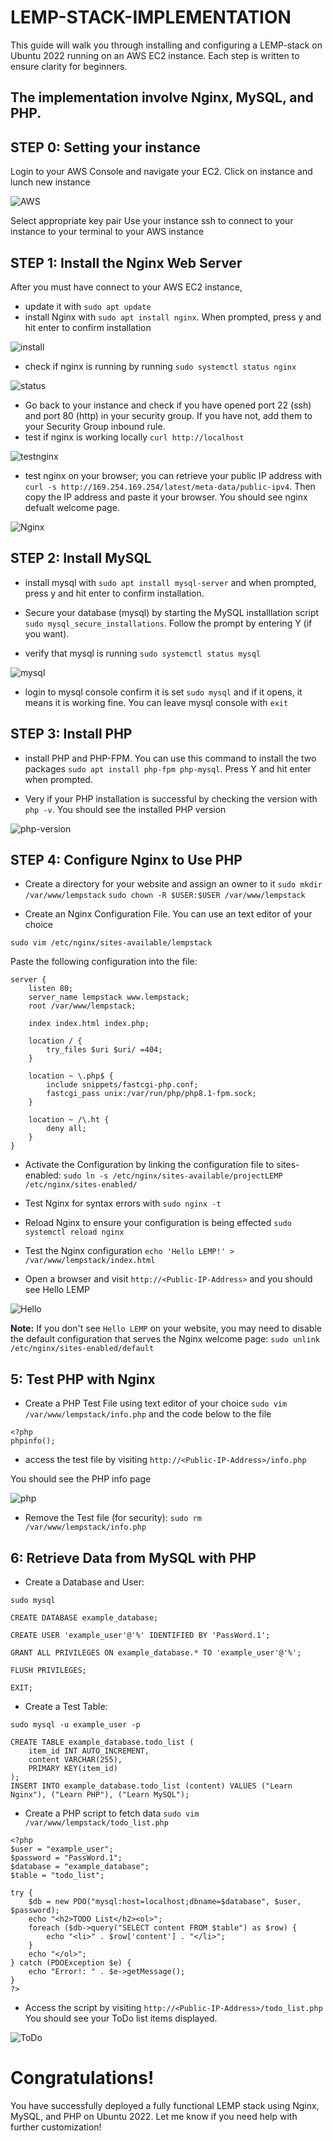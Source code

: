 # LEMP-STACK-IMPLEMENTATION
This guide will walk you through installing and configuring a LEMP-stack on Ubuntu 2022 running on an AWS EC2 instance. Each step is written to ensure clarity for beginners.

## The implementation involve Nginx, MySQL, and PHP.

## STEP 0: Setting your instance

Login to your AWS Console and navigate your EC2. Click on instance and lunch new instance 

![AWS](/Lemp-Images/AWS-lunch-instance.png)

Select appropriate key pair
Use your instance ssh to connect to your instance to your terminal to your AWS instance
## STEP 1: Install the Nginx Web Server

After you must have connect to your AWS EC2 instance, 
- update it with `sudo apt update`
- install Nginx with `sudo apt install nginx`. When prompted, press y and hit enter to confirm installation

![install](/Lemp-Images/yes_update.png)

- check if nginx is running by running `sudo systemctl status nginx`

![status](/Lemp-Images/nginx-status.png)

- Go back to your instance and check if you have opened port 22 (ssh) and port 80 (http) in your security group. If you have not, add them to your Security Group inbound rule.
- test if nginx is working locally `curl http://localhost`

![testnginx](/Lemp-Images/nginx-localhost-success.png)

- test nginx on your browser; you can retrieve your public IP address with `curl -s http://169.254.169.254/latest/meta-data/public-ipv4`. Then copy the IP address and paste it your browser. You should see nginx defualt welcome page. 

![Nginx](/Lemp-Images/nginx-web.jpg)

## STEP 2: Install MySQL

- install mysql with `sudo apt install mysql-server` and when prompted, press y and hit enter to confirm installation. 

- Secure your database (mysql) by starting the MySQL installlation script `sudo mysql_secure_installations`. Follow the prompt by entering Y (if you want).


- verify that mysql is running `sudo systemctl status mysql`

![mysql](/Lemp-Images/mysql-status.png)


- login to mysql console confirm it is set `sudo mysql` and if it opens, it means it is working fine. You can leave mysql console with `exit`

## STEP 3: Install PHP

- install PHP and PHP-FPM. You can use this command to install the two packages `sudo apt install php-fpm php-mysql`. Press Y and hit enter when prompted.

- Very if your PHP installation is successful by checking the version with `php -v`. You should see the installed PHP version 

![php-version](/Lemp-Images/php-version.png)

## STEP 4: Configure Nginx to Use PHP

- Create a directory for your website and assign an owner to it
`sudo mkdir /var/www/lempstack`
`sudo chown -R $USER:$USER /var/www/lempstack`

- Create an Nginx Configuration File. You can use an text editor of your choice

`sudo vim /etc/nginx/sites-available/lempstack`

Paste the following configuration into the file:

```
server {
    listen 80;
    server_name lempstack www.lempstack;
    root /var/www/lempstack;

    index index.html index.php;

    location / {
        try_files $uri $uri/ =404;
    }

    location ~ \.php$ {
        include snippets/fastcgi-php.conf;
        fastcgi_pass unix:/var/run/php/php8.1-fpm.sock;
    }

    location ~ /\.ht {
        deny all;
    }
}

```

- Activate the Configuration by linking the configuration file to sites-enabled:
`sudo ln -s /etc/nginx/sites-available/projectLEMP /etc/nginx/sites-enabled/`

- Test Nginx for syntax errors with `sudo nginx -t`

- Reload Nginx to ensure your configuration is being effected
`sudo systemctl reload nginx`

- Test the Nginx configuration `echo 'Hello LEMP!' > /var/www/lempstack/index.html`

- Open a browser and visit `http://<Public-IP-Address>` and you should see Hello LEMP

![Hello](/Lemp-Images/Hello-Lemp.jpg)

**Note:** If you don't see `Hello LEMP` on your website, you may need to disable the default configuration that serves the Nginx welcome page:
`sudo unlink /etc/nginx/sites-enabled/default`

## 5: Test PHP with Nginx

- Create a PHP Test File using text editor of your choice `sudo vim /var/www/lempstack/info.php` and the code below to the file
```
<?php
phpinfo();

```

- access the test file by visiting `http://<Public-IP-Address>/info.php`

You should see the PHP info page

![php](/Lemp-Images/php-testing.jpg)

- Remove the Test file (for security):
`sudo rm /var/www/lempstack/info.php`

## 6: Retrieve Data from MySQL with PHP

- Create a Database and User:

`sudo mysql`

`CREATE DATABASE example_database;`

`CREATE USER 'example_user'@'%' IDENTIFIED BY 'PassWord.1';`

`GRANT ALL PRIVILEGES ON example_database.* TO 'example_user'@'%';`

`FLUSH PRIVILEGES;`

`EXIT;`

- Create a Test Table:

`sudo mysql -u example_user -p`

```
CREATE TABLE example_database.todo_list (
    item_id INT AUTO_INCREMENT,
    content VARCHAR(255),
    PRIMARY KEY(item_id)
);
INSERT INTO example_database.todo_list (content) VALUES ("Learn Nginx"), ("Learn PHP"), ("Learn MySQL");

```

- Create a PHP script to fetch data `sudo vim /var/www/lempstack/todo_list.php`

```
<?php
$user = "example_user";
$password = "PassWord.1";
$database = "example_database";
$table = "todo_list";

try {
    $db = new PDO("mysql:host=localhost;dbname=$database", $user, $password);
    echo "<h2>TODO List</h2><ol>";
    foreach ($db->query("SELECT content FROM $table") as $row) {
        echo "<li>" . $row['content'] . "</li>";
    }
    echo "</ol>";
} catch (PDOException $e) {
    echo "Error!: " . $e->getMessage();
}
?>

```

- Access the script by visiting `http://<Public-IP-Address>/todo_list.php`
You should see your ToDo list items displayed.

![ToDo](/Lemp-Images/Final-To-do-list.jpg)

# Congratulations!
You have successfully deployed a fully functional LEMP stack using Nginx, MySQL, and PHP on Ubuntu 2022. Let me know if you need help with further customization!
